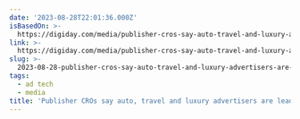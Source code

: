 ```yaml
---
date: '2023-08-28T22:01:36.000Z'
isBasedOn: >-
  https://digiday.com/media/publisher-cros-say-auto-travel-and-luxury-advertisers-are-leading-the-revenue-rebound/
link: >-
  https://digiday.com/media/publisher-cros-say-auto-travel-and-luxury-advertisers-are-leading-the-revenue-rebound/
slug: >-
  2023-08-28-publisher-cros-say-auto-travel-and-luxury-advertisers-are-leading-the-reve
tags:
  - ad tech
  - media
title: 'Publisher CROs say auto, travel and luxury advertisers are leading the reve'
---
```


